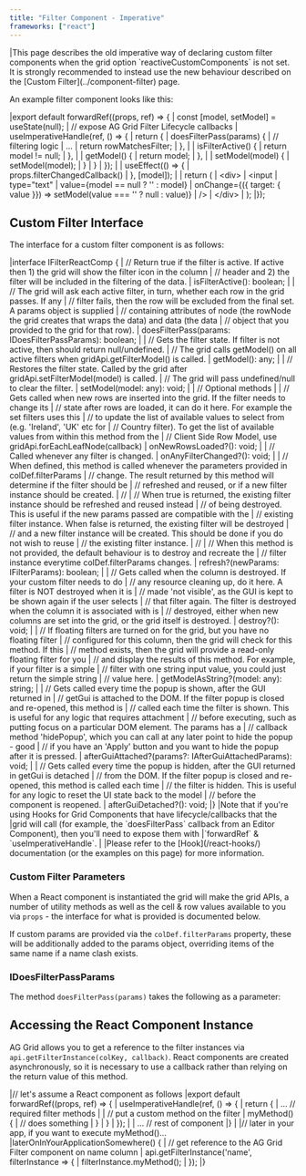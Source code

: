 ```yaml
---
title: "Filter Component - Imperative"
frameworks: ["react"]
---
```


<warning>
|This page describes the old imperative way of declaring custom filter components when the grid option `reactiveCustomComponents` is not set. It is strongly recommended to instead use the new behaviour described on the [Custom Filter](../component-filter) page.
</warning>

An example filter component looks like this:

<snippet transform={false} language="jsx">
|export default forwardRef((props, ref) => {
|    const [model, setModel] = useState(null);
|    // expose AG Grid Filter Lifecycle callbacks
|    useImperativeHandle(ref, () => {
|        return {
|            doesFilterPass(params) {
|                // filtering logic
|                ...
|                return rowMatchesFilter;
|            },
|
|            isFilterActive() {
|                return model != null;
|            },
|
|            getModel() {
|                return model;
|            },
|
|            setModel(model) {
|                setModel(model);
|            }
|        }
|    });
|
|    useEffect(() => {
|        props.filterChangedCallback()
|    }, [model]);
|
|    return (
|        &lt;div>
|            &lt;input
|                type="text"
|                value={model == null ? '' : model}
|                onChange={({ target: { value }}) => setModel(value === '' ? null : value)}
|            />
|        &lt;/div>
|    );
|});
</snippet>

## Custom Filter Interface

The interface for a custom filter component is as follows:

<snippet transform={false} language="ts">
|interface IFilterReactComp {
|    // Return true if the filter is active. If active then 1) the grid will show the filter icon in the column
|    // header and 2) the filter will be included in the filtering of the data.
|    isFilterActive(): boolean;
|
|    // The grid will ask each active filter, in turn, whether each row in the grid passes. If any
|    // filter fails, then the row will be excluded from the final set. A params object is supplied
|    // containing attributes of node (the rowNode the grid creates that wraps the data) and data (the data
|    // object that you provided to the grid for that row).
|    doesFilterPass(params: IDoesFilterPassParams): boolean;
|
|    // Gets the filter state. If filter is not active, then should return null/undefined.
|    // The grid calls getModel() on all active filters when gridApi.getFilterModel() is called.
|    getModel(): any;
|
|    // Restores the filter state. Called by the grid after gridApi.setFilterModel(model) is called.
|    // The grid will pass undefined/null to clear the filter.
|    setModel(model: any): void;
|
|    // Optional methods
|
|    // Gets called when new rows are inserted into the grid. If the filter needs to change its
|    // state after rows are loaded, it can do it here. For example the set filters uses this
|    // to update the list of available values to select from (e.g. 'Ireland', 'UK' etc for
|    // Country filter). To get the list of available values from within this method from the
|    // Client Side Row Model, use gridApi.forEachLeafNode(callback)
|    onNewRowsLoaded?(): void;
|
|    // Called whenever any filter is changed.
|    onAnyFilterChanged?(): void;
|
|   // When defined, this method is called whenever the parameters provided in colDef.filterParams
|   // change. The result returned by this method will determine if the filter should be 
|   // refreshed and reused, or if a new filter instance should be created.
|   // 
|   // When true is returned, the existing filter instance should be refreshed and reused instead
|   // of being destroyed. This is useful if the new params passed are compatible with the
|   // existing filter instance. When false is returned, the existing filter will be destroyed 
|   // and a new filter instance will be created. This should be done if you do not wish to reuse
|   // the existing filter instance.
|   // 
|   // When this method is not provided, the default behaviour is to destroy and recreate the
|   // filter instance everytime colDef.filterParams changes.
|   refresh?(newParams: IFilterParams): boolean;
|
|    // Gets called when the column is destroyed. If your custom filter needs to do
|    // any resource cleaning up, do it here. A filter is NOT destroyed when it is
|    // made 'not visible', as the GUI is kept to be shown again if the user selects
|    // that filter again. The filter is destroyed when the column it is associated with is
|    // destroyed, either when new columns are set into the grid, or the grid itself is destroyed.
|    destroy?(): void;
|
|    // If floating filters are turned on for the grid, but you have no floating filter
|    // configured for this column, then the grid will check for this method. If this
|    // method exists, then the grid will provide a read-only floating filter for you
|    // and display the results of this method. For example, if your filter is a simple
|    // filter with one string input value, you could just return the simple string
|    // value here.
|    getModelAsString?(model: any): string;
|
|    // Gets called every time the popup is shown, after the GUI returned in
|    // getGui is attached to the DOM. If the filter popup is closed and re-opened, this method is
|    // called each time the filter is shown. This is useful for any logic that requires attachment
|    // before executing, such as putting focus on a particular DOM element. The params has a
|    // callback method 'hidePopup', which you can call at any later point to hide the popup - good
|    // if you have an 'Apply' button and you want to hide the popup after it is pressed.
|    afterGuiAttached?(params?: IAfterGuiAttachedParams): void;
|
|    // Gets called every time the popup is hidden, after the GUI returned in getGui is detached
|    // from the DOM. If the filter popup is closed and re-opened, this method is called each time
|    // the filter is hidden. This is useful for any logic to reset the UI state back to the model
|    // before the component is reopened.
|    afterGuiDetached?(): void;
|}
</snippet>

<note>
|Note that if you're using Hooks for Grid Components that have lifecycle/callbacks that the
|grid will call (for example, the `doesFilterPass` callback from an Editor Component), then you'll need to expose them with
|`forwardRef` & `useImperativeHandle`.
|
|Please refer to the [Hook](/react-hooks/) documentation (or the examples on this page) for more information.
</note>

### Custom Filter Parameters

When a React component is instantiated the grid will make the grid APIs, a number of utility methods as well as the cell &
row values available to you via `props` - the interface for what is provided is documented below.

If custom params are provided via the `colDef.filterParams` property, these
will be additionally added to the params object, overriding items of the same name if a name clash exists.

<interface-documentation interfaceName='IFilterParams' ></interface-documentation>

### IDoesFilterPassParams

The method `doesFilterPass(params)` takes the following as a parameter:

<interface-documentation interfaceName='IDoesFilterPassParams' ></interface-documentation>

## Accessing the React Component Instance

AG Grid allows you to get a reference to the filter instances via `api.getFilterInstance(colKey, callback)`. React components are created asynchronously, so it is necessary to use a callback rather than relying on the return value of this method. 

<snippet transform={false} language="ts">
|// let's assume a React component as follows
|export default forwardRef((props, ref) => {
|    useImperativeHandle(ref, () => {
|        return {
|            ... // required filter methods
|
|            // put a custom method on the filter
|            myMethod() {
|                // does something
|            }
|        }
|    });
|
|    ... // rest of component
|}
|
|// later in your app, if you want to execute myMethod()...
|laterOnInYourApplicationSomewhere() {
|    // get reference to the AG Grid Filter component on name column
|    api.getFilterInstance('name', filterInstance => {
|        filterInstance.myMethod();
|    });
|}
</snippet>
